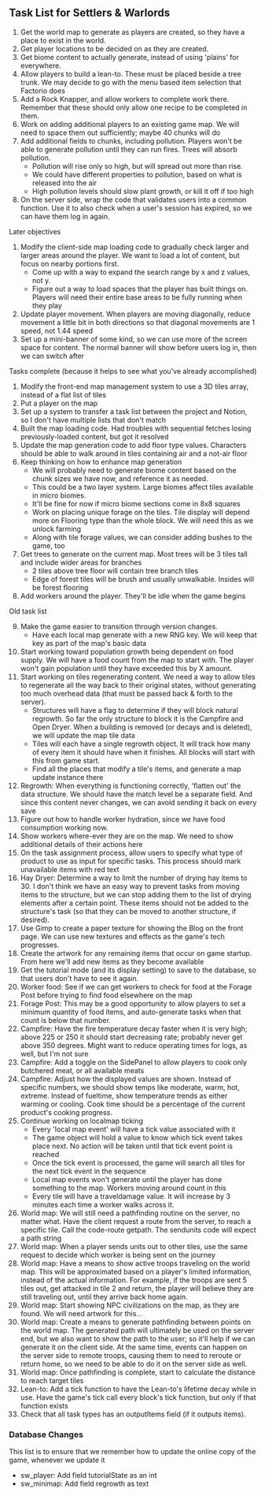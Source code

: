 ## Task List for Settlers & Warlords

1.  Get the world map to generate as players are created, so they have a place to exist in the world.
2.  Get player locations to be decided on as they are created.
3.  Get biome content to actually generate, instead of using 'plains' for everywhere.
4.  Allow players to build a lean-to. These must be placed beside a tree trunk. We may decide to go with the menu based item selection that Factorio does
5.  Add a Rock Knapper, and allow workers to complete work there. Remember that these should only allow one recipe to be completed in them.
6.  Work on adding additional players to an existing game map. We will need to space them out sufficiently; maybe 40 chunks will do
7.  Add additional fields to chunks, including pollution. Players won't be able to generate pollution until they can run fires. Trees will absorb pollution.
    -   Pollution will rise only so high, but will spread out more than rise.
    -   We could have different properties to pollution, based on what is released into the air
    -   High pollution levels should slow plant growth, or kill it off if too high
8.  On the server side, wrap the code that validates users into a common function. Use it to also check when a user's session has expired, so we can have them log in again.

Later objectives

1.  Modify the client-side map loading code to gradually check larger and larger areas around the player. We want to load a lot of content, but focus on nearby portions first.
    -   Come up with a way to expand the search range by x and z values, not y.
    -   Figure out a way to load spaces that the player has built things on. Players will need their entire base areas to be fully running when they play
2.  Update player movement. When players are moving diagonally, reduce movement a little bit in both directions so that diagonal movements are 1 speed, not 1.44 speed
3.  Set up a mini-banner of some kind, so we can use more of the screen space for content. The normal banner will show before users log in, then we can switch after

Tasks complete (because it helps to see what you've already accomplished)

1.  Modify the front-end map management system to use a 3D tiles array, instead of a flat list of tiles
2.  Put a player on the map
3.  Set up a system to transfer a task list between the project and Notion, so I don't have multiple lists that don't match
4.  Built the map loading code. Had troubles with sequential fetches losing previously-loaded content, but got it resolved
5.  Update the map generation code to add floor type values. Characters should be able to walk around in tiles containing air and a not-air floor
6.  Keep thinking on how to enhance map generation
    -   We will probably need to generate biome content based on the chunk sizes we have now, and reference it as needed.
    -   This could be a two layer system. Large biomes affect tiles available in micro biomes.
    -   It'll be fine for now if micro biome sections come in 8x8 squares
    -   Work on placing unique forage on the tiles. Tile display will depend more on Flooring type than the whole block. We will need this as we unlock farming
    -   Along with tile forage values, we can consider adding bushes to the game, too
7.  Get trees to generate on the current map. Most trees will be 3 tiles tall and include wider areas for branches
    -   2 tiles above tree floor will contain tree branch tiles
    -   Edge of forest tiles will be brush and usually unwalkable. Insides will be forest flooring
8.  Add workers around the player. They'll be idle when the game begins

Old task list

9.  Make the game easier to transition through version changes.
    -   Have each local map generate with a new RNG key. We will keep that key as part of the map's basic data
10. Start working toward population growth being dependent on food supply. We will have a food count from the map to start with. The player won't gain population until they have exceeded this by X amount.
11. Start working on tiles regenerating content. We need a way to allow tiles to regenerate all the way back to their original states, without generating too much overhead data (that must be passed back & forth to the server).
    -   Structures will have a flag to determine if they will block natural regrowth. So far the only structure to block it is the Campfire and Open Dryer. When a building is removed (or decays and is deleted), we will update the map tile data
    -   Tiles will each have a single regrowth object. It will track how many of every item it should have when it finishes. All blocks will start with this from game start.
    -   Find all the places that modify a tile's items, and generate a map update instance there
12. Regrowth: When everything is functioning correctly, 'flatten out' the data structure. We should have the match level be a separate field. And since this content never changes, we can avoid sending it back on every save
13. Figure out how to handle worker hydration, since we have food consumption working now.
14. Show workers where-ever they are on the map. We need to show additional details of their actions here
15. On the task assignment process, allow users to specify what type of product to use as input for specific tasks. This process should mark unavailable items with red text
16. Hay Dryer: Determine a way to limit the number of drying hay items to 30. I don't think we have an easy way to prevent tasks from moving items to the structure, but we can stop adding them to the list of drying elements after a certain point. These items should not be added to the structure's task (so that they can be moved to another structure, if desired).
17. Use Gimp to create a paper texture for showing the Blog on the front page. We can use new textures and effects as the game's tech progresses.
18. Create the artwork for any remaining items that occur on game startup. From here we'll add new items as they become available
19. Get the tutorial mode (and its display setting) to save to the database, so that users don't have to see it again.
20. Worker food: See if we can get workers to check for food at the Forage Post before trying to find food elsewhere on the map
21. Forage Post: This may be a good opportunity to allow players to set a minimum quantity of food items, and auto-generate tasks when that count is below that number.
22. Campfire: Have the fire temperature decay faster when it is very high; above 225 or 250 it should start decreasing rate; probably never get above 350 degrees. Might want to reduce operating times for logs, as well, but I'm not sure
23. Campfire: Add a toggle on the SidePanel to allow players to cook only butchered meat, or all available meats
24. Campfire: Adjust how the displayed values are shown. Instead of specific numbers, we should show temps like moderate, warm, hot, extreme. Instead of fueltime, show temperature trends as either warming or cooling. Cook time should be a percentage of the current product's cooking progress.
25. Continue working on localmap ticking
    -   Every 'local map event' will have a tick value associated with it
    -   The game object will hold a value to know which tick event takes place next. No action will be taken until that tick event point is reached
    -   Once the tick event is processed, the game will search all tiles for the next tick event in the sequence
    -   Local map events won't generate until the player has done something to the map. Workers moving around count in this
    -   Every tile will have a traveldamage value. It will increase by 3 minutes each time a worker walks across it.
26. World map: We will still need a pathfinding routine on the server, no matter what. Have the client request a route from the server, to reach a specific tile. Call the code-route getpath. The sendunits code will expect a path string
27. World map: When a player sends units out to other tiles, use the same request to decide which worker is being sent on the journey
28. World map: Have a means to show active troops traveling on the world map. This will be approximated based on a player's limited information, instead of the actual information. For example, if the troops are sent 5 tiles out, get attacked in tile 2 and return, the player will believe they are still traveling out, until they arrive back home again.
29. World map: Start showing NPC civilizations on the map, as they are found. We will need artwork for this...
30. World map: Create a means to generate pathfinding between points on the world map. The generated path will ultimately be used on the server end, but we also want to show the path to the user; so it'll help if we can generate it on the client side. At the same time, events can happen on the server side to remote troops, causing them to need to reroute or return home, so we need to be able to do it on the server side as well.
31. World map: Once pathfinding is complete, start to calculate the distance to reach target tiles
32. Lean-to: Add a tick function to have the Lean-to's lifetime decay while in use. Have the game's tick call every block's tick function, but only if that function exists
33. Check that all task types has an outputItems field (if it outputs items).

### Database Changes

This list is to ensure that we remember how to update the online copy of the game, whenever we update it

-   sw_player: Add field tutorialState as an int
-   sw_minimap: Add field regrowth as text
